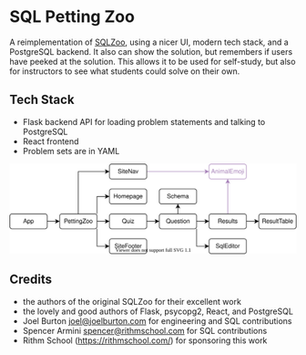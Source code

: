 # SQL Petting Zoo

A reimplementation of [SQLZoo](https://sqlzoo.net), using a nicer UI, modern
tech stack, and a PostgreSQL backend. It also can show the solution, but
remembers if users have peeked at the solution. This allows it to be used for
self-study, but also for instructors to see what students could solve on their
own.

## Tech Stack

- Flask backend API for loading problem statements and talking to PostgreSQL
- React frontend
- Problem sets are in YAML

![Components](/docs/components.svg)

## Credits

- the authors of the original SQLZoo for their excellent work
- the lovely and good authors of Flask, psycopg2, React, and PostgreSQL
- Joel Burton <joel@joelburton.com> for engineering and SQL contributions
- Spencer Armini <spencer@rithmschool.com> for SQL contributions
- Rithm School (https://rithmschool.com/) for sponsoring this work
